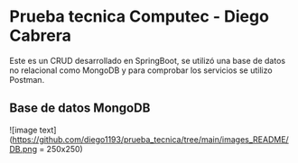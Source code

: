 # Prueba tecnica Computec - Diego Cabrera

Este es un CRUD desarrollado en SpringBoot, se utilizó una base de datos no relacional como MongoDB y para comprobar los servicios se utilizo Postman.

## Base de datos MongoDB

![image text] (https://github.com/diego1193/prueba_tecnica/tree/main/images_README/DB.png = 250x250)
